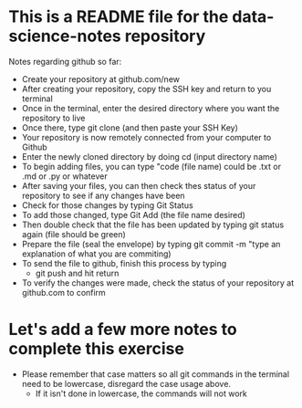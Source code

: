 # This is a README file for the data-science-notes repository

Notes regarding github so far:

- Create your repository at github.com/new
- After creating your repository, copy the SSH key and return to you terminal
- Once in the terminal, enter the desired directory where you want the repository to live
- Once there, type git clone (and then paste your SSH Key)
- Your repository is now remotely connected from your computer to Github
- Enter the newly cloned directory by doing cd (input directory name)
- To begin adding files, you can type "code (file name) could be .txt or .md or .py or whatever
- After saving your files, you can then check thes status of your repository to see if any changes have been
- Check for those changes by typing Git Status
- To add those changed, type Git Add (the file name desired)
- Then double check that the file has been updated by typing git status again (file should be green)
- Prepare the file (seal the envelope) by typing git commit -m "type an explanation of what you are commiting)
- To send the file to github, finish this process by typing 
    - git push and hit return
- To verify the changes were made, check the status of your repository at github.com to confirm

# Let's add a few more notes to complete this exercise

- Please remember that case matters so all git commands in the terminal need to be lowercase, disregard the case usage above. 
    - If it isn't done in lowercase, the commands will not work